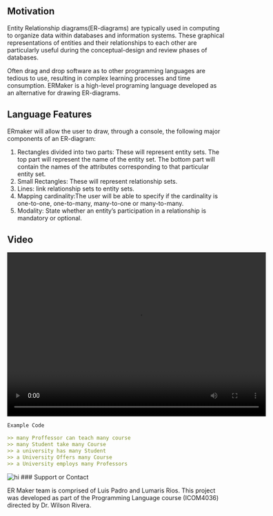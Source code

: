 ## Motivation
Entity Relationship diagrams(ER-diagrams) are typically used in computing to organize data within databases and information systems. These graphical representations of entities and their relationships to each other are particularly useful during the conceptual-design and review phases of databases. 

Often drag and drop software as to other programming languages are tedious to use, resulting in complex learning processes and time consumption. ERMaker is a high-level programing language developed as an alternative for drawing ER-diagrams. 


## Language Features
ERmaker will allow the user to draw, through a console, the following major components of an ER-diagram:
1. Rectangles divided into two parts: These will represent entity sets. The top part will represent the name of the entity set. The      bottom part will contain the names of the attributes corresponding to that particular entity set.
2. Small Rectangles: These will represent relationship sets.
3. Lines: link relationship sets to entity sets.
4. Mapping cardinality:The user will be able to specify if the cardinality is one-to-one, one-to-many, many-to-one or many-to-many.
5. Modality: State whether an entity’s participation in a relationship is mandatory or optional.

## Video
<video src="
https://r3---sn-hp57kn7z.c.drive.google.com/videoplayback?id=7c3ee3c6fa822a51&itag=22&source=webdrive&requiressl=yes&mm=30&mn=sn-hp57kn7z&ms=nxu&mv=u&pl=24&sc=yes&ttl=transient&ei=FCoQXImcFpLWqwXGuKnABA&susc=dr&driveid=1NfOmJEIu9PFFBdDMsXo0N5gToadCiTGb&app=texmex&mime=video/mp4&dur=62.833&lmt=1544562249071471&mt=1544562970&ip=136.145.214.12&ipbits=0&expire=1544577620&cp=QVNJVkZfVlZQQVhOOkpXam1oU2F3TVhR&sparams=ip,ipbits,expire,id,itag,source,requiressl,mm,mn,ms,mv,pl,sc,ttl,ei,susc,driveid,app,mime,dur,lmt,cp&signature=27C6B22B2E862B5C3661D402A86D123D037C5A47241DDB0699455A43CDFD93FB.CF8E28E7170C75ED46D1C7E0D2869BED966DA0CEB190E8D94DEF00BC0B5917FF&key=us0&cpn=8CLowfImqAIsaq2u&c=WEB_EMBEDDED_PLAYER&cver=20181208" width="600" height="380" controls preload></video>
```markdown
Example Code

>> many Proffessor can teach many course
>> many Student take many Course
>> a university has many Student
>> a University Offers many Course
>> a University employs many Professors

```
<img src="https://lh5.googleusercontent.com/iomq-4IDmWhDuy-nu2uBgDCxCxHak9yW0JFcCbDmv2Ul3PGQWpLPvQxl2NoTSM6eK3gDvfILeVDo3tI-aWQ5=w958-h830-rw" alt="hi" class="inline"/>
### Support or Contact

ER Maker team is comprised of Luis Padro and Lumaris Rios. This project was developed as part of the Programming Language course (ICOM4036) directed by Dr. Wilson Rivera.
